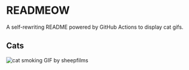 # READMEOW

A self-rewriting README powered by GitHub Actions to display cat gifs.

## Cats

![cat smoking GIF by sheepfilms](https://media0.giphy.com/media/l0ExdMHUDKteztyfe/200.gif?cid=9acd02dag57xu6msrokrpb23xic3rnqqykb71funnpdnee8j&ep=v1_gifs_search&rid=200.gif&ct=g)
